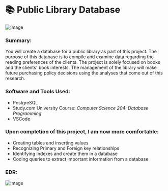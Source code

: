 # 📚 Public Library Database
![image](https://user-images.githubusercontent.com/111383078/204544509-3289a2a7-5904-4f63-bd0b-9996848689cd.png)

### Summary: 
You will create a database for a public library as part of this project. The purpose of this database is to compile and examine data regarding the reading preferences of the clients. The project is solely focused on books and the clients' book interests. The management of the library will make future purchasing policy decisions using the analyses that come out of this research.

### Software and Tools Used:
- PostgreSQL
- Study.com University Course: *Computer Science 204: Database Programming*
- VSCode

### Upon completion of this project, I am now more comfortable:
- Creating tables and inserting values
- Recognizing Primary and Foreign key relationships
- Identifying indexes and create them in a database
- Coding queries to extract important information from a database

### EDR:
![image](https://user-images.githubusercontent.com/111383078/203870432-830c6faf-feac-4157-9706-67734f3f403d.png)
